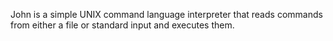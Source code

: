 John is a simple UNIX command language interpreter that reads commands from either a file or standard input and executes them.
